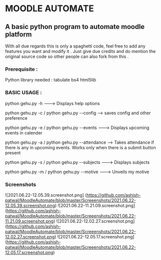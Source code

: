 # MOODLE AUTOMATE

## A basic python program to automate moodle platform 

With all due regards this is only a spaghetti code, feel free to add any features you want and modify it . Just give due credits and do mention the original source code so other people can also fork from this .

### Prerequisite :

Python library needed :
tabulate 
bs4
html5lib

### BASIC USAGE :

python gehu.py -h ---> Displays help options

python gehu.py -c / python gehu.py --config  --> saves config and other preference

python gehu.py -e / python gehu.py --events ---> Displays upcoming events in calender 

python gehu.py -a / python gehu.py --attendance --> Takes attendance if there is any in upcoming events. Works only when there is a submit button present

python gehu.py -s / python gehu.py --subjects ---> Displays subjects 

python gehu.py -m / python gehu.py --motive ---> Unveils my motive 

### Screenshots
![2021.06.22-12.05.39.screenshot.png] (https://github.com/ashish-patwal/MoodleAutomate/blob/master/Screeenshots/2021.06.22-12.05.39.screenshot.png)
![2021.06.22-11.21.09.screenshot.png] (https://github.com/ashish-patwal/MoodleAutomate/blob/master/Screeenshots/2021.06.22-11.21.09.screenshot.png)
![2021.06.22-12.02.27.screenshot.png] (https://github.com/ashish-patwal/MoodleAutomate/blob/master/Screeenshots/2021.06.22-12.02.27.screenshot.png)
![2021.06.22-12.05.17.screenshot.png] (https://github.com/ashish-patwal/MoodleAutomate/blob/master/Screeenshots/2021.06.22-12.05.17.screenshot.png)
